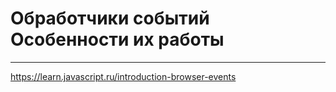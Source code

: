 # Обработчики событий Особенности их работы

---

https://learn.javascript.ru/introduction-browser-events
